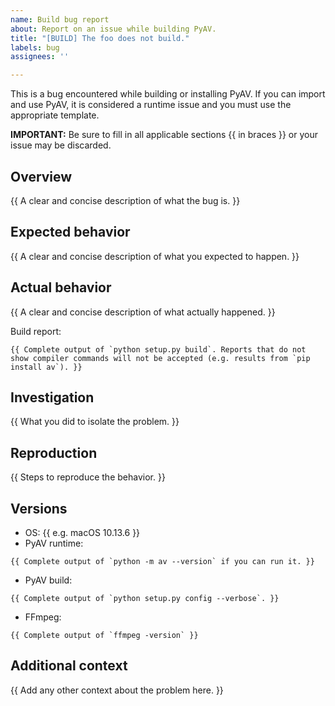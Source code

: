 ```yaml
---
name: Build bug report
about: Report on an issue while building PyAV.
title: "[BUILD] The foo does not build."
labels: bug
assignees: ''

---
```


This is a bug encountered while building or installing PyAV. If you can import and use PyAV, it is considered a runtime issue and you must use the appropriate template.

**IMPORTANT:** Be sure to fill in all applicable sections {{ in braces }} or your issue may be discarded.

## Overview
{{ A clear and concise description of what the bug is. }}

## Expected behavior
{{ A clear and concise description of what you expected to happen. }}

## Actual behavior
{{ A clear and concise description of what actually happened. }}

Build report:
```
{{ Complete output of `python setup.py build`. Reports that do not show compiler commands will not be accepted (e.g. results from `pip install av`). }}
```

## Investigation
{{ What you did to isolate the problem. }}

## Reproduction
{{ Steps to reproduce the behavior. }}

## Versions
- OS: {{ e.g. macOS 10.13.6 }}
- PyAV runtime:
```
{{ Complete output of `python -m av --version` if you can run it. }}
```
- PyAV build:
```
{{ Complete output of `python setup.py config --verbose`. }}
```
- FFmpeg:
```
{{ Complete output of `ffmpeg -version` }}
```

## Additional context
{{ Add any other context about the problem here. }}
